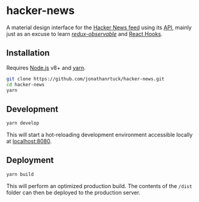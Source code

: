 # hacker-news

A material design interface for the [Hacker News feed](https://news.ycombinator.com/news) using its [API](https://github.com/HackerNews/API), mainly just as an excuse to learn [_redux-observable_](https://redux-observable.js.org/) and [React Hooks](https://reactjs.org/docs/hooks-intro.html).

## Installation

Requires [Node.js](https://nodejs.org/) v8+ and [yarn](https://yarnpkg.com/).

```sh
git clone https://github.com/jonathanrtuck/hacker-news.git
cd hacker-news
yarn
```

## Development

```sh
yarn develop
```

This will start a hot-reloading development environment accessible locally at [localhost:8080](http://localhost:8080/).

## Deployment

```sh
yarn build
```

This will perform an optimized production build. The contents of the `/dist` folder can then be deployed to the production server.

